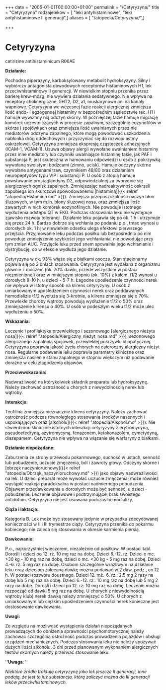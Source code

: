 +++
date = "2005-01-01T00:00:00+01:00"
permalink = "/Cetyryzyna/"
title = "Cetyryzyna"
rodzajelekow = [ "leki antyhistaminowe", "leki antyhistaminowe II generacji",]
aliases = [ "/atopedia/Cetyryzyna/",]

+++

Cetyryzyna
==========

cetirizine
antihistaminicum
R06AE

**Działanie:**

Pochodna piperazyny, karboksylowany metabolit hydroksyzyny. Silny i wybiórczy antagonista obwodowych receptorów histaminowych H1, lek przeciwhistaminowy II generacji. W niewielkim stopniu przenika przez barierę krew-mózg, nie wywiera działania sedatywnego. Nie wpływa na receptory cholinergiczne, 5HT2, D2, a1, muskarynowe ani na kanały wapniowe. Cetyryzyna we wczesnej fazie reakcji alergicznej zmniejsza ilość endo- i egzogennej histaminy w bezpośrednim sąsiedztwie rec. H1 i hamuje wywołany nią odczyn skórny. W późniejszej fazie hamuje migrację komórek uczestniczących w procesie zapalnym, szczególnie eozynofilów w skórze i spojówkach oraz zmniejsza ilość uwalnianych przez nie mediatorów odczynu zapalnego, które mogą powodować uszkodzenia nabłonka dróg oddechowych i przyczyniać się do rozwoju astmy oskrzelowej. Cetyryzyna zmniejsza ekspresję cząsteczek adhezyjnych (ICAM-1, VCAM-1). Usuwa objawy alergii wywołane uwalnianiem histaminy przez inne mediatory lub czynniki uwalniające histaminę takie, jak PAF i substancja P, jest skuteczna w hamowaniu odpowiedzi u osób z pokrzywką wywołaną swoistymi bodźcami (zimno, ucisk). Hamuje odczyny skórne wywołane antygenami traw, czynnikiem 48/80 oraz działaniem neuropeptydów typu VIP i substancji P. U osób z atopią hamuje powstawanie prostaglandyny D2, odpowiedzialnej za tworzenie się alergicznych ognisk zapalnych. Zmniejszając nadreaktywność oskrzeli zapobiega ich skurczowi spowodowanemu [histaminą]({{< relref "atopedia/Histamina.md" >}}). Zmniejsza przepuszczalność naczyń błon śluzowych, w tym m.in. błony śluzowej nosa, oraz zmniejsza ilość zawartych w nich komórek eozynofilnych. Nie powoduje istotnego wydłużenia odstępu QT w EKG. Podczas stosowania leku nie występuje zjawisko rozwoju tolerancji. Działanie leku pojawia się po ok. 1 h i utrzymuje się przez 24 h. Bardzo dobrze się wchłania po podaniu p.o., tmax wynosi u dorosłych ok. 1 h; w niewielkim odsetku ulega efektowi pierwszego przejścia. Przyjmowanie leku podczas posiłku lub bezpośrednio po nim powoduje zmniejszenie szybkości jego wchłaniania, nie powodując przy tym zmian AUC. Przyjęcie leku przed snem spowalnia jego wchłanianie i dystrybucję, co w efekcie wydłuża jego działanie.

Cetyryzyna w ok. 93% wiąże się z białkami osocza. Stan stacjonarny pojawia się po 3 dniach stosowania. Cetyryzyna jest wydalana z organizmu głównie z moczem (ok. 70% dawki, przede wszystkim w postaci niezmienionej) oraz w mniejszym stopniu (ok. 10%) z kałem. t1/2 wynosi u dorosłych 8-10 h, u dzieci - 5-7 h. Łagodne upośledzenie czynności nerek nie wpływa w istotny sposób na klirens cetyryzyny. U osób z umiarkowanym upośledzeniem czynności nerek oraz poddawanych hemodializie t1/2 wydłuża się 3-krotnie, a klirens zmniejsza się o 70%. Przewlekłe choroby wątroby powodują wydłużenie t1/2 o 50% oraz zmniejszenie klirensu o 40%. U osób w podeszłym wieku t1/2 może ulec wydłużeniu o 50%.

**Wskazania:**

Leczenie i profilaktyka przewlekłego i sezonowego [alergicznego nieżytu nosa]({{< relref "atopedia/Alergiczny_nieżyt_nosa.md" >}}), sezonowego alergicznego zapalenia spojówek, przewlekłej pokrzywki idiopatycznej. Cetyryzyna poprawia jakość życia chorych na całoroczny alergiczny nieżyt nosa. Regularne podawanie leku poprawia parametry kliniczne oraz zmniejsza nasilenie stanu zapalnego w stopniu większym niż podawanie doraźne w celu złagodzenia objawów.

**Przeciwwskazania:**

Nadwrażliwość na którykolwiek składnik preparatu lub hydroksyzynę. Należy zachować ostrożność u chorych z niewydolnością nerek lub wątroby.

**Interakcje:**

Teofilina zmniejsza nieznacznie klirens cetyryzyny. Należy zachować ostrożność podczas równoległego stosowania środków nasennych i uspokajających oraz [alkoholu]({{< relref "atopedia/Alkohol.md" >}}). Nie stwierdzono klinicznie istotnych interakcji cetyryzyny z erytromycyną, pseudoefedryną, azytromycyną, fenazonem, ketokonazolem, cymetydyną, diazepamem. Cetyryzyna nie wpływa na wiązanie się warfaryny z białkami.

**Działanie niepożądane:**

Zaburzenia ze strony przewodu pokarmowego, suchość w ustach, senność lub pobudzenie, uczucie zmęczenia, ból i zawroty głowy. Odczyny skórne i [obrzęk naczynioruchowy]({{< relref "atopedia/Obrzęk_naczynioruchowy.md" >}}) jako objawy nadwrażliwości na lek. U dzieci preparat może wywołać uczucie zmęczenia; może również wystąpić reakcja paradoksalna w postaci nadmiernego pobudzenia. Objawem przedawkowania u dorosłych może być senność, u dzieci - pobudzenie. Leczenie objawowe i podtrzymujące, brak swoistego antidotum. Cetyryzyna nie jest usuwana podczas hemodializy.

**Ciąża i laktacja:**

Kategoria B. Lek może być stosowany jedynie w przypadku zdecydowanej konieczności w II i III trymestrze ciąży. Cetyryzyna przenika do pokarmu kobiecego; nie zaleca się stosowania w okresie karmienia piersią.

**Dawkowanie:**

P.o., najkorzystniej wieczorem, niezależnie od posiłków. W postaci tabl.
Dorośli i dzieci po 12. rż. 10 mg raz na dobę.
Dzieci 6.-12. rż. Dzieci o mc. \>30 kg - 10 mg raz na dobę, dzieci o mc. \<30 kg - 5 mg raz na dobę.
Dzieci 4.-6. rż. 5 mg raz na dobę.
Osobom szczególnie wrażliwym na działanie leku oraz dzieciom zalecaną dawkę można podawać w 2 daw. podz., co 12 h. W postaci roztworu doustnego.
Dzieci 12. mż.-6. rż.: 2,5 mg 2 razy na dobę lub 5 mg raz na dobę.
Dzieci 6.-12. rż.: 10 mg raz na dobę lub 5 mg 2 razy na dobę.
Dorośli i dzieci po 12. rż: 10 mg raz na dobę.
Leczenie można rozpocząć od dawki 5 mg raz na dobę. U chorych z niewydolnością wątroby i(lub) nerek dawkę należy zmniejszyć o 50%. U chorych z umiarkowanym lub ciężkim upośledzeniem czynności nerek konieczne jest dostosowanie dawkowania.

**Uwagi:**

Ze względu na możliwość wystąpienia działań niepożądanych prowadzących do obniżenia sprawności psychomotorycznej należy zachować szczególną ostrożność podczas prowadzenia pojazdów i obsługi urządzeń mechanicznych. Podczas stosowania leku nie należy spożywać dużych ilości alkoholu. 3 dni przed planowanym wykonaniem alergicznych testów skórnych należy przerwać stosowanie leku.

'**'Uwaga**: ''

*Niektóre źródła traktują cetyryzynę jako lek jeszcze II generacji, inne podają, że jest to już substancja, którą zaliczyć można do III generacji leków przeciwhistaminowych.*
